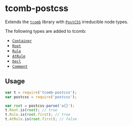 # tcomb-postcss

Extends the [`tcomb`](https://github.com/gcanti/tcomb) library with [`PostCSS`](https://github.com/postcss/postcss) irreducible node types.

The following types are added to tcomb:
- [`Container`](https://github.com/postcss/postcss/blob/master/lib/container.es6)
- [`Root`](https://github.com/postcss/postcss/blob/master/lib/root.es6)
- [`Rule`](https://github.com/postcss/postcss/blob/master/lib/rule.es6)
- [`AtRule`](https://github.com/postcss/postcss/blob/master/lib/at-rule.es6)
- [`Decl`](https://github.com/postcss/postcss/blob/master/lib/declaration.es6)
- [`Comment`](https://github.com/postcss/postcss/blob/master/lib/comment.es6)

## Usage

```js
var t = require('tcomb-postcss');
var postcss = require('postcss');

var root = postcss.parse('a{}');
t.Root.is(root); // true
t.Rule.is(root.first); // true
t.AtRule.is(root.first); // false
```
